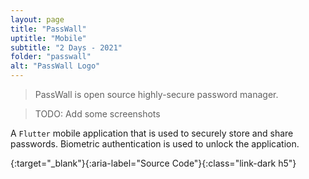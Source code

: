 ```yaml
---
layout: page
title: "PassWall"
uptitle: "Mobile"
subtitle: "2 Days - 2021"
folder: "passwall"
alt: "PassWall Logo"
---
```


> PassWall is open source highly-secure password manager.

> TODO: Add some screenshots

A `Flutter` mobile application that is used to securely store and share passwords. Biometric authentication is used to unlock the application.

[<i class="bi bi-github"></i>](https://github.com/aeosmanoglu/passwall-mobile){:target="\_blank"}{:aria-label="Source Code"}{:class="link-dark h5"}
